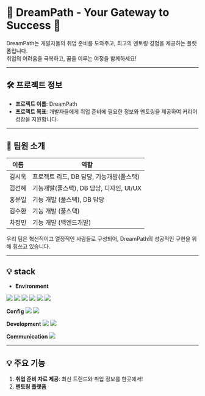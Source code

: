 
# 🌟 DreamPath - Your Gateway to Success 🌟

DreamPath는 개발자들의 취업 준비를 도와주고, 최고의 멘토링 경험을 제공하는 플랫폼입니다.  
취업의 어려움을 극복하고, 꿈을 이루는 여정을 함께하세요!

---

## 🛠 프로젝트 정보
- **프로젝트 이름**: DreamPath  
- **프로젝트 목표**: 개발자들에게 취업 준비에 필요한 정보와 멘토링을 제공하여 커리어 성장을 지원합니다.

---

## 👥 팀원 소개

| 이름       | 역할        |
| ---------- | ----------- |
| 김시욱     | 프로젝트 리드, DB 담당, 기능개발(풀스택) |
| 김선혜     | 기능개발(풀스택), DB 담당, 디자인, UI/UX |
| 홍문일     | 기능 개발 (풀스택), DB 담당 |
| 김수환     | 기능 개발 (풀스택) |
| 차정민     | 기능 개발 (백엔드개발) |

우리 팀은 혁신적이고 열정적인 사람들로 구성되어, DreamPath의 성공적인 구현을 위해 힘쓰고 있습니다.  

---

## 💡 stack
- **Environment**
<img src="https://img.shields.io/badge/Java-red"/>
<img src="https://img.shields.io/badge/Node.js-5FA04E?logo=nodedotjs&logoColor=ffffff"/>
<img src="https://img.shields.io/badge/Git-F05032?logo=git&logoColor=ffffff"/>
<img src="https://img.shields.io/badge/GitHub-000000?logo=github&logoColor=ffffff"/>
<img src="https://img.shields.io/badge/intelliJ-IDEA-000000?logo=intellijidea&logoColor=ffffff"/>
<img src="https://img.shields.io/badge/visual_studio-000000"/>

**Config**
<img src="https://img.shields.io/badge/MyBatis-000000"/>
<img src="https://img.shields.io/badge/OAuth-000000"/>

**Development**
<img src="https://img.shields.io/badge/spring_boot-6DB33F?logo=springboot&logoColor=ffffff"/>
<img src="https://img.shields.io/badge/React-61DAFB?logo=react&logoColor=ffffff"/>

**Communication**
<img src="https://img.shields.io/badge/CoolSMS-orange"/>

---

## 💡 주요 기능
1. **취업 준비 자료 제공**: 최신 트렌드와 취업 정보를 한곳에서!  
2. **멘토링 플랫폼**
